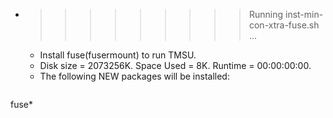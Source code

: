 * >>>>>>>>> Running inst-min-con-xtra-fuse.sh ...
  * Install fuse(fusermount) to run TMSU.
  * Disk size = 2073256K. Space Used = 8K. Runtime = 00:00:00:00.
  * The following NEW packages will be installed:
  ```bash
fuse*
  ```
